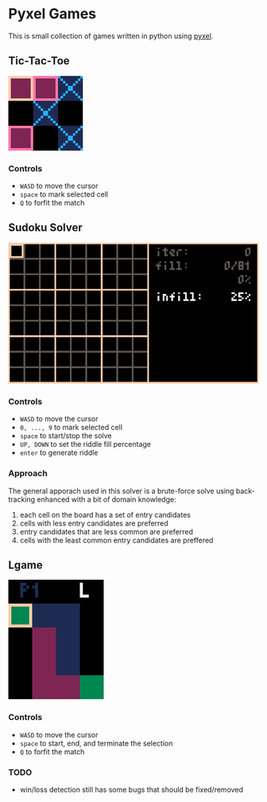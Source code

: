 # Pyxel Games

This is small collection of games written in python using [pyxel](https://github.com/kitao/pyxel).

## Tic-Tac-Toe
![ttt](.images/tic-tac-toe.png)
### Controls
* `WASD` to move the cursor
* `space` to mark selected cell
* `Q` to forfit the match

## Sudoku Solver
![ss](.images/sudoku-solver.gif)
### Controls
* `WASD` to move the cursor
* `0, ..., 9` to mark selected cell
* `space` to start/stop the solve
* `UP, DOWN` to set the riddle fill percentage
* `enter` to generate riddle

### Approach
The general apporach used in this solver is a brute-force solve using back-tracking enhanced with a bit of domain knowledge:
1. each cell on the board has a set of entry candidates
2. cells with less entry candidates are preferred
3. entry candidates that are less common are preferred
4. cells with the least common entry candidates are preffered

## Lgame
![lgame](.images/lgame.png)
### Controls
* `WASD` to move the cursor
* `space` to start, end, and terminate the selection
* `Q` to forfit the match

### TODO
* win/loss detection still has some bugs that should be fixed/removed



